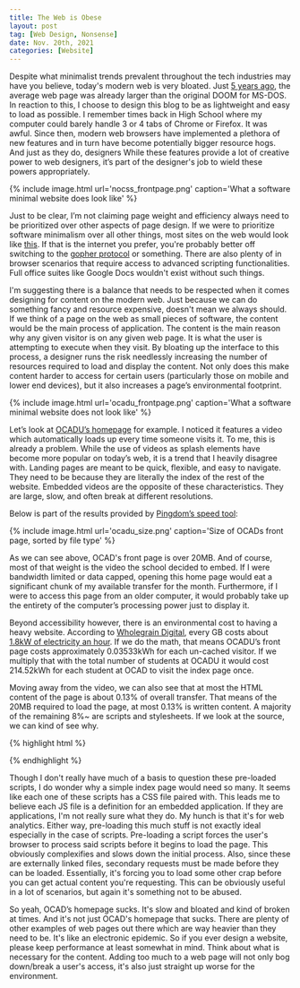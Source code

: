 ```yaml
---
title: The Web is Obese
layout: post  
tag: [Web Design, Nonsense]  
date: Nov. 20th, 2021  
categories: [Website]  
---
```


Despite what minimalist trends prevalent throughout the tech industries may have you believe, today's modern web is very bloated. Just [5 years ago](https://www.wired.com/2016/04/average-webpage-now-size-original-doom/), the average web page was already larger than the original DOOM for MS-DOS. In reaction to this, I choose to design this blog to be as lightweight and easy to load as possible. I remember times back in High School where my computer could barely handle 3 or 4 tabs of Chrome or Firefox. It was awful. Since then, modern
web browsers have implemented a plethora of new features and in turn have become potentially bigger resource hogs. And just as they do, designers While these features provide a lot of creative power to web designers, it’s part of the designer's job to wield these powers appropriately.

{% include image.html url='nocss_frontpage.png' caption='What a software minimal website does look like' %}

Just to be clear, I’m not claiming page weight and efficiency always need to be prioritized over other aspects of page design. If we were to prioritize software minimalism over all other things, most sites on the web would look like [this](https://nocss.club/). If that is the internet you prefer, you're probably better off switching to the [gopher protocol](http://gopher.quux.org:70/) or something. There are also plenty of in browser scenarios that require access to advanced scripting functionalities. Full office suites like Google Docs wouldn't exist without such things.

I'm suggesting there is a balance that needs to be respected when it comes designing for content on the modern web. Just because we can do something fancy and resource expensive, doesn't mean we always should. If we think of a page on the web as small pieces of software, the content would be the main process of application. The content is the main reason why any given visitor is on any given web page. It is what the user is attempting to execute when they visit. By bloating up the interface to this process, a designer runs the risk needlessly increasing the number of resources required to load and display the content. Not only does this make content harder to access for certain users (particularly those on mobile and lower end devices), but it also increases a page’s environmental footprint.

{% include image.html url='ocadu_frontpage.png' caption='What a software minimal website does not look like' %}

Let’s look at [OCADU’s homepage](https://ocadu.ca/) for example. I noticed it features a video which automatically loads up every time someone visits it. To me, this is already a problem. While the use of videos as splash elements have become more popular on today’s web, it is a trend that I heavily disagree with. Landing pages are meant to be quick, flexible, and easy to navigate. They need to be because they are literally the index of the rest of the website. Embedded videos are the opposite of these characteristics. They are large, slow, and often break at different resolutions.

Below is part of the results provided by [Pingdom’s speed tool](https://tools.pingdom.com/):

{% include image.html url='ocadu_size.png' caption='Size of OCADs front page, sorted by file type' %}

As we can see above, OCAD's front page is over 20MB. And of course, most of that weight is the video the school decided to embed. If I were bandwidth limited or data capped, opening this home page would eat a significant chunk of my available transfer for the month. Furthermore, if I were to access this page from an older computer, it would probably take up the entirety of the computer’s processing power just to display it.

Beyond accessibility however, there is an environmental cost to having a heavy website. According to [Wholegrain Digital](https://www.websitecarbon.com/), every GB costs about [1.8kW of electricity an hour](https://www.websitecarbon.com/how-does-it-work/). If we do the math, that means OCADU’s front page costs approximately 0.03533kWh for each un-cached visitor. If we multiply that with the total number of students at OCADU it would cost 214.52kWh for each student at OCAD to visit the index page once.

Moving away from the video, we can also see that at most the HTML content of the page is about 0.13% of overall transfer. That means of the 20MB required to load the page, at most 0.13% is written content. A majority of the remaining 8%~ are scripts and stylesheets. If we look at the source, we can kind of see why.

{% highlight html %}
<link rel="preload" href="/_nuxt/1c029e12983acd1547a7.js" as="script" />
<link rel="preload" href="/_nuxt/0b76837911f386b4e84d.js" as="script" />
<link rel="preload" href="/_nuxt/8fda144dac918648a67b.css" as="style" />
<link rel="preload" href="/_nuxt/a19306e62382a80f9692.js" as="script" />
<link rel="preload" href="/_nuxt/364a65052d6aaed82138.css" as="style" />
<link rel="preload" href="/_nuxt/cbeb1be2886825385048.js" as="script" />
<link rel="stylesheet" href="/_nuxt/8fda144dac918648a67b.css" />
<link rel="stylesheet" href="/_nuxt/364a65052d6aaed82138.css" />
{% endhighlight %}

Though I don't really have much of a basis to question these pre-loaded scripts, I do wonder why a simple index page would need so many. It seems like each one of these scripts has a CSS file paired with. This leads me to believe each JS file is a definition for an embedded application. If they are applications, I'm not really sure what they do. My hunch is that it's for web analytics. Either way, pre-loading this much stuff is not exactly ideal especially in the case of scripts. Pre-loading a script forces the user's browser to process said scripts before it begins to load the page. This obviously complexifies and slows down the initial process. Also, since these are externally linked files, secondary requests must be made before they can be loaded. Essentially, it's forcing you to load some other crap before you can get actual content you're requesting. This can be obviously useful in a lot of scenarios, but again it's something not to be abused.

So yeah, OCAD’s homepage sucks. It's slow and bloated and kind of broken at times. And it's not just OCAD's homepage that sucks. There are plenty of other examples of web pages out there which are way heavier than they need to be. It's like an electronic epidemic. So if you ever design a website, please keep performance at least somewhat in mind. Think about what is necessary for the content. Adding too much to a web page will not only bog down/break a user's access, it's also just straight up worse for the environment.
